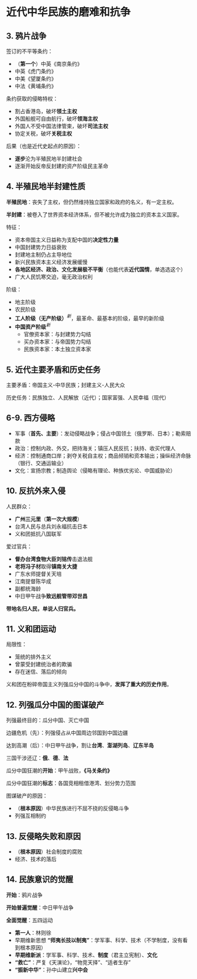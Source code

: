 # 近代中华民族的磨难和抗争

## 3. 鸦片战争

签订的不平等条约：
+ （**第一个**）中英《南京条约》
+ 中英《虎门条约》
+ 中美《望厦条约》
+ 中法《黄埔条约》

条约获取的侵略特权：
+ 割占香港岛，破坏**领土主权**
+ 外国船舰可自由航行，破坏**领海主权**
+ 外国人不受中国法律管束，破坏**司法主权**
+ 协定关税，破坏**关税主权**

后果（也是近代史起点的原因）：
+ **逐步**沦为半殖民地半封建社会
+ 逐渐开始反帝反封建的资产阶级民主革命

## 4. 半殖民地半封建性质

**半殖民地**：丧失了主权，但仍然维持独立国家和政府的名义，有一定主权。

**半封建**：被卷入了世界资本经济体系，但不被允许成为独立的资本主义国家。

特征：
+ 资本帝国主义日益称为支配中国的**决定性力量**
+ 中国封建势力日益衰败
+ 封建地主制仍占主导地位
+ 新兴民族资本主义经济发展缓慢
+ **各地区经济、政治、文化发展极不平衡**（也能代表**近代国情**，单选选这个）
+ 广大人民饥寒交迫，毫无政治权利

阶级：
+ 地主阶级
+ 农民阶级
+ **工人阶级（无产阶级）**$^{新}$，最革命、最基本的阶级，最早的新阶级
+ **中国资产阶级**$^{新}$
    + 官僚资本家：与封建势力勾结
    + 买办资本家：与帝国势力勾结
    + 民族资本家：本土独立资本家

## 5. 近代主要矛盾和历史任务

主要矛盾：帝国主义-中华民族；封建主义-人民大众

历史任务：民族独立、人民解放（近代）；国家富强、人民幸福（现代）

## 6-9. 西方侵略

+ 军事（**首先、主要**）：发动侵略战争；侵占中国领土（俄罗斯、日本）；勒索赔款
+ 政治：控制内政、外交，把持海关；镇压人民反抗；扶持、收买代理人
+ 经济：控制通商口岸；剥夺关税自主权；商品倾销和资本输出；操纵经济命脉（银行、交通运输业）
+ 文化：宣扬宗教；制造舆论（侵略有理论、种族优劣论、中国威胁论）

## 10. 反抗外来入侵

人民群众：
+ **广州三元里**（**第一次大规模**）
+ 台湾人民与总兵刘永福抗击日本
+ 义和团抵抗八国联军

爱过官兵：
+ **督办台湾食物大臣刘铭传**击退法舰
+ **老将冯子材**取得**镇南关大捷**
+ 广东水师提督关天培
+ 江南提督陈华成
+ 副都统海龄
+ 中日甲午战争**致远舰管带邓世昌**

**带地名归人民，单说人归官兵。**

## 11. 义和团运动

局限性：

+ 笼统的排外主义
+ 曾蒙受封建统治者的欺骗
+ 存在迷信、落后的倾向

义和团在粉碎帝国主义列强瓜分中国的斗争中，**发挥了重大的历史作用**。

## 12. 列强瓜分中国的图谋破产

列强最终目的：瓜分中国、灭亡中国

边疆危机（先）：列强侵占从中国周边邻国到中国边疆

达到高潮（后）：中日甲午战争，割让**台湾**、**澎湖列岛**、**辽东半岛**

三国干涉还辽：**俄**、**德**、**法**

瓜分中国狂潮的**开始**：甲午战败，**《马关条约》**

瓜分中国狂潮的**标志**：各国竞相租借港湾、划分势力范围

图谋破产的原因：

+ （**根本原因**）中华民族进行不屈不挠的反侵略斗争
+ 列强互相制约

## 13. 反侵略失败和原因

+ （**根本原因**）社会制度的腐败
+ 经济、技术的落后

## 14. 民族意识的觉醒

**开始**：鸦片战争

**开始普遍觉醒**：中日甲午战争

**全面觉醒**：五四运动

+ **第一人**：林则徐
+ 早期维新思想 **“师夷长技以制夷”**：学军事、科学、技术（不学制度，没有看到根本原因）
+ **早期维新派**：学军事、科学、技术、**制度**（君主立宪制）、**文化**
+ **“救亡”**：严复《天演论》，“物竞天择”、“适者生存”
+ **“振新中华”**：孙中山建立**兴中会**